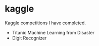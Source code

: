 # kaggle
Kaggle competitions I have completed.

* Titanic Machine Learning from Disaster
* Digit Recognizer
